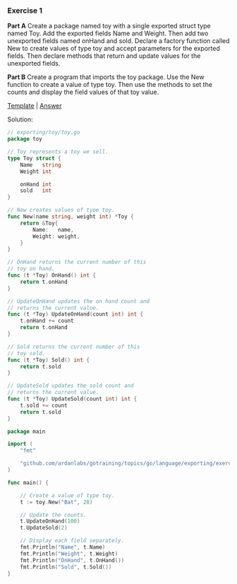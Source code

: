 ### Exercise 1
**Part A** Create a package named toy with a single exported struct type named Toy. Add the exported fields Name and Weight. Then add two unexported fields named onHand and sold. Declare a factory function called New to create values of type toy and accept parameters for the exported fields. Then declare methods that return and update values for the unexported fields.

**Part B** Create a program that imports the toy package. Use the New function to create a value of type toy. Then use the methods to set the counts and display the field values of that toy value.

[Template](exercises/template1) |
[Answer](exercises/exercise1)

Solution:
```go
// exporting/toy/toy.go
package toy

// Toy represents a toy we sell.
type Toy struct {
	Name   string
	Weight int

	onHand int
	sold   int
}

// New creates values of type toy.
func New(name string, weight int) *Toy {
	return &Toy{
		Name:   name,
		Weight: weight,
	}
}

// OnHand returns the current number of this
// toy on hand.
func (t *Toy) OnHand() int {
	return t.onHand
}

// UpdateOnHand updates the on hand count and
// returns the current value.
func (t *Toy) UpdateOnHand(count int) int {
	t.onHand += count
	return t.onHand
}

// Sold returns the current number of this
// toy sold.
func (t *Toy) Sold() int {
	return t.sold
}

// UpdateSold updates the sold count and
// returns the current value.
func (t *Toy) UpdateSold(count int) int {
	t.sold += count
	return t.sold
}
```
```go
package main

import (
	"fmt"

	"github.com/ardanlabs/gotraining/topics/go/language/exporting/exercises/exercise1/toy"
)

func main() {

	// Create a value of type toy.
	t := toy.New("Bat", 28)

	// Update the counts.
	t.UpdateOnHand(100)
	t.UpdateSold(2)

	// Display each field separately.
	fmt.Println("Name", t.Name)
	fmt.Println("Weight", t.Weight)
	fmt.Println("OnHand", t.OnHand())
	fmt.Println("Sold", t.Sold())
}
```
